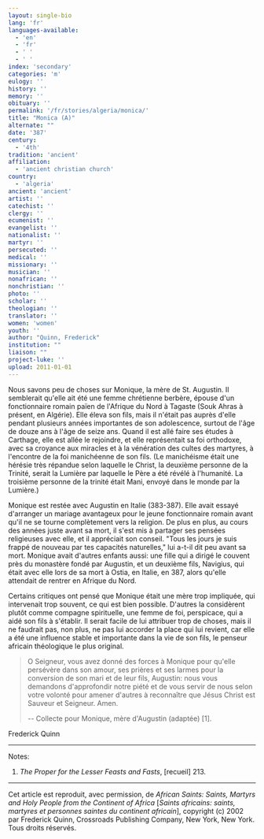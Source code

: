 ```yaml
---
layout: single-bio
lang: 'fr'
languages-available:
  - 'en'
  - 'fr'
  - ' '
  - ' '
index: 'secondary'
categories: 'm'
eulogy: ''
history: ''
memory: ''
obituary: ''
permalink: '/fr/stories/algeria/monica/'
title: "Monica (A)"
alternate: ""
date: '387'
century:
  - '4th'
tradition: 'ancient'
affiliation:
  - 'ancient christian church'
country:
  - 'algeria'
ancient: 'ancient'
artist: ''
catechist: ''
clergy: ''
ecumenist: ''
evangelist: ''
nationalist: ''
martyr: ''
persecuted: ''
medical: ''
missionary: ''
musician: ''
nonafrican: ''
nonchristian: ''
photo: ''
scholar: ''
theologian: ''
translator: ''
women: 'women'
youth: ''
author: "Quinn, Frederick"
institution: ""
liaison: ""
project-luke: ''
upload: 2011-01-01
---
```




Nous savons peu de choses sur Monique, la mère de St. Augustin. Il semblerait qu'elle ait été une femme chrétienne berbère, épouse d'un fonctionnaire romain païen de l'Afrique du Nord à Tagaste (Souk Ahras à présent, en Algérie). Elle éleva son fils, mais il n'était pas auprès d'elle pendant plusieurs années importantes de son adolescence, surtout de l'âge de douze ans à l'âge de seize ans. Quand il est allé faire ses études à Carthage, elle est allée le rejoindre, et elle représentait sa foi orthodoxe, avec sa croyance aux miracles et à la vénération des cultes des martyres, à l'encontre de la foi manichéenne de son fils. (Le manichéisme était une hérésie très répandue selon laquelle le Christ, la deuxième personne de la Trinité, serait la Lumière par laquelle le Père a été révélé à l'humanité. La troisième personne de la trinité était Mani, envoyé dans le monde par la Lumière.)

Monique est restée avec Augustin en Italie (383-387). Elle avait essayé d'arranger un mariage avantageux pour le jeune fonctionnaire romain avant qu'il ne se tourne complètement vers la religion. De plus en plus, au cours des années juste avant sa mort, il s'est mis à partager ses pensées religieuses avec elle, et il appréciait son conseil. "Tous les jours je suis frappé de nouveau par tes capacités naturelles," lui a-t-il dit peu avant sa mort. Monique avait d'autres enfants aussi: une fille qui a dirigé le couvent près du monastère fondé par Augustin, et un deuxième fils, Navigius, qui était avec elle lors de sa mort à Ostia, en Italie, en 387, alors qu'elle attendait de rentrer en Afrique du Nord.

Certains critiques ont pens&eacute; que Monique &eacute;tait une mère trop impliquée, qui intervenait trop souvent, ce qui est bien possible. D'autres la considèrent plutôt comme compagne spirituelle, une femme de foi, perspicace, qui a aidé son fils à s'établir. Il serait facile de lui attribuer trop de choses, mais il ne faudrait pas, non plus, ne pas lui accorder la place qui lui revient, car elle a été une influence stable et importante dans la vie de son fils, le penseur africain théologique le plus original.

> O Seigneur, vous avez donné des forces à Monique pour qu'elle persévère dans son amour, ses prières et ses larmes pour la conversion de son mari et de leur fils, Augustin: nous vous demandons d'approfondir notre piété et de vous servir de nous selon votre volonté pour amener d'autres à reconnaître que Jésus Christ est Sauveur et Seigneur. Amen.
>
> -- Collecte pour Monique, mère d'Augustin (adaptée) [1].

Frederick Quinn

---

Notes:

1. *The Proper for the Lesser Feasts and Fasts*, [recueil] 213.

---

Cet article est reproduit, avec permission, de *African Saints: Saints, Martyrs and Holy People from the Continent of Africa* [*Saints africains: saints, martyres et personnes saintes du continent africain*], copyright (c) 2002 par Frederick Quinn, Crossroads Publishing Company, New York, New York. Tous droits réservés.
